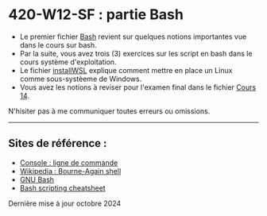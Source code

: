 # 420-W12-SF : partie Bash

- Le premier fichier [Bash](Bash.md) revient sur quelques notions importantes vue dans le cours sur bash.
- Par la suite, vous avez trois (3) exercices sur les script en bash dans le cours système d'exploitation.
- Le fichier [installWSL](InstalleWSL.md) explique comment mettre en place un Linux comme sous-systèeme de Windows.
- Vous avez les notions à reviser pour l'examen final dans le fichier [Cours 14](Cours14.md).

N'hisiter pas à me communiquer toutes erreurs ou omissions.


--- 
## Sites de référence :

- [Console : ligne de commande](https://doc.ubuntu-fr.org/tutoriel/console_ligne_de_commande)
- [Wikipedia : Bourne-Again shell](https://fr.wikipedia.org/wiki/Bourne-Again_shell)
- [GNU Bash](https://www.gnu.org/software/bash/)
- [Bash scripting cheatsheet](https://devhints.io/bash)


Dernière mise à jour octobre 2024
